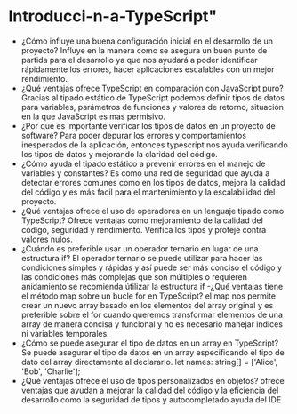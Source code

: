 # Introducci-n-a-TypeScript" 

-   ¿Cómo influye una buena configuración inicial en el desarrollo de un proyecto?
Influye en la manera como se asegura un buen punto de partida para el desarrollo ya que nos ayudará a poder identificar rápidamente los errores, hacer aplicaciones escalables con un mejor rendimiento.
-   ¿Qué ventajas ofrece TypeScript en comparación con JavaScript puro?
Gracias al tipado estático de TypeScript podemos definir tipos de datos para variables, parámetros de funciones y valores de retorno, situación en la que JavaScript es mas permisivo.
-   ¿Por qué es importante verificar los tipos de datos en un proyecto de software?
Para poder depurar los errores y comportamientos inesperados de la aplicación, entonces typescript nos ayuda verificando los tipos de datos y mejorando la claridad del código.
- ¿Cómo ayuda el tipado estático a prevenir errores en el manejo de variables y constantes?
Es como una red de seguridad que ayuda a detectar errores comunes como en los tipos de datos, mejora la calidad del código y es más facil para el mantenimiento y la escalabilidad del proyecto.
- ¿Qué ventajas ofrece el uso de operadores en un lenguaje tipado como TypeScript?
Ofrece ventajas como mejoramiento de la calidad del código, seguridad y rendimiento. Verifica los tipos y proteje contra valores nulos.
- ¿Cuándo es preferible usar un operador ternario en lugar de una estructura if?
El operador ternario se puede utilizar para hacer las condiciones simples y rápidas y así puede ser más conciso el código y las condiciones más complejas que son múltiples o requieren anidamiento se recomienda útilizar la estructura if
-¿Qué ventajas tiene el método map sobre un bucle for en TypeScript?
el map nos permite crear un nuevo array basado en los elementos del array original y es preferible sobre el for cuando queremos transformar elementos de una array de manera concisa y funcional y no es necesario manejar indices ni variables temporales.
- ¿Cómo se puede asegurar el tipo de datos en un array en TypeScript?
Se puede asegurar el tipo de datos en un array especificando el tipo de dato del array directamente al declararlo.
    let names: string[] = ['Alice', 'Bob', 'Charlie'];
- ¿Qué ventajas ofrece el uso de tipos personalizados en objetos?
ofrece ventajas que ayudan a mejorar la calidad del código y la eficiencia del desarrollo como la seguridad de tipos y autocompletado ayuda del IDE